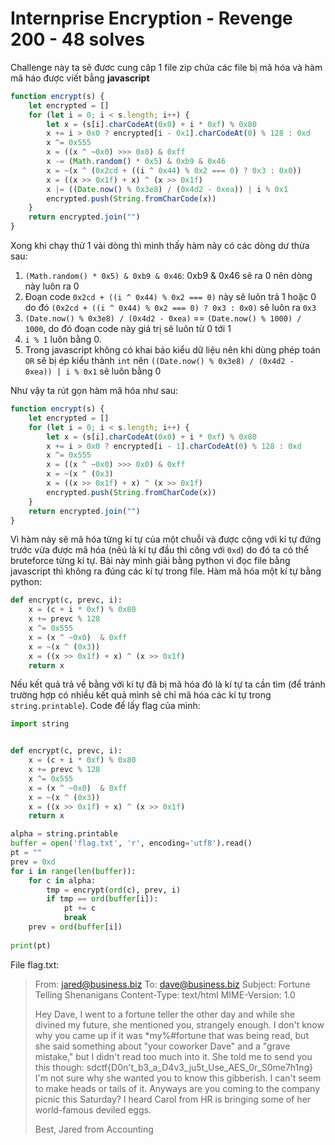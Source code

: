 # Internprise Encryption - Revenge 200 - 48 solves
Challenge này ta sẽ đươc cung câp 1 file zip chứa các file bị mã hóa và hàm mã háo được viết bằng **javascript**

```javascript showLineNumbers
function encrypt(s) {
    let encrypted = []
    for (let i = 0; i < s.length; i++) {
        let x = (s[i].charCodeAt(0x0) + i * 0xf) % 0x80
        x += i > 0x0 ? encrypted[i - 0x1].charCodeAt(0) % 128 : 0xd
        x ^= 0x555
        x = ((x ^ ~0x0) >>> 0x0) & 0xff
        x -= (Math.random() * 0x5) & 0xb9 & 0x46
        x = ~(x ^ (0x2cd + ((i ^ 0x44) % 0x2 === 0) ? 0x3 : 0x0))
        x = ((x >> 0x1f) + x) ^ (x >> 0x1f)
        x |= ((Date.now() % 0x3e8) / (0x4d2 - 0xea)) | i % 0x1
        encrypted.push(String.fromCharCode(x))
    }
    return encrypted.join("")
}
```

Xong khi chạy thử 1 vài dòng thì mình thấy hàm này có các dòng dư thừa sau:
1.  `(Math.random() * 0x5) & 0xb9 & 0x46`: 0xb9 & 0x46 sẽ ra 0 nên dòng này luôn ra 0
2.  Đoạn code `0x2cd + ((i ^ 0x44) % 0x2 === 0)` này sẽ luôn trả 1 hoặc 0 do đó `(0x2cd + ((i ^ 0x44) % 0x2 === 0) ? 0x3 : 0x0)` sẽ luôn ra `0x3`
3.  `(Date.now() % 0x3e8) / (0x4d2 - 0xea)` == `(Date.now() % 1000) / 1000`, do đó đoạn code này giá trị sẽ luôn từ 0 tới 1
4.  `i % 1` luôn bằng 0. 
5.  Trong javascript không có khai báo kiểu dữ liệu nên khi dùng phép toán `OR` sẽ bị ép kiểu thành `int` nên `((Date.now() % 0x3e8) / (0x4d2 - 0xea)) | i % 0x1` sẽ luôn bằng 0

Như vậy ta rút gọn hàm mã hóa như sau:
```javascript showLineNumbers
function encrypt(s) {
    let encrypted = []
    for (let i = 0; i < s.length; i++) {
        let x = (s[i].charCodeAt(0x0) + i * 0xf) % 0x80
        x += i > 0x0 ? encrypted[i - 1].charCodeAt(0) % 128 : 0xd
        x ^= 0x555
        x = ((x ^ ~0x0) >>> 0x0) & 0xff
        x = ~(x ^ (0x3)
        x = ((x >> 0x1f) + x) ^ (x >> 0x1f)
        encrypted.push(String.fromCharCode(x))
    }
    return encrypted.join("")
}
```

Vì hàm này sẽ mã hóa từng kí tự của một chuỗi và được cộng với kí tự đứng trước vừa được mã hóa (nêú là kí tự đầu thì công với `0xd`) do đó ta có thể bruteforce từng kí tự. Bài này mình giải bằng python vì đọc file bằng javascript thì không ra đúng các kí tự trong file. Hàm mã hóa một kí tự bằng python:
```python showLineNumbers
def encrypt(c, prevc, i):
    x = (c + i * 0xf) % 0x80
    x += prevc % 128
    x ^= 0x555
    x = (x ^ ~0x0)  & 0xff
    x = ~(x ^ (0x3))
    x = ((x >> 0x1f) + x) ^ (x >> 0x1f)
    return x
``` 

Nếu kết quả trả về bằng với kí tự đã bị mã hóa đó là kí tự ta cần tìm (để tránh trường hợp có nhiều kết quả mình sẽ chỉ mã hóa các kí tự trong `string.printable`). Code để lấy flag của mình:
```python showLineNumbers
import string


def encrypt(c, prevc, i):
    x = (c + i * 0xf) % 0x80
    x += prevc % 128
    x ^= 0x555
    x = (x ^ ~0x0)  & 0xff
    x = ~(x ^ (0x3))
    x = ((x >> 0x1f) + x) ^ (x >> 0x1f)
    return x

alpha = string.printable
buffer = open('flag.txt', 'r', encoding='utf8').read()
pt = ""
prev = 0xd
for i in range(len(buffer)):
    for c in alpha:
        tmp = encrypt(ord(c), prev, i)
        if tmp == ord(buffer[i]):
            pt += c
            break
    prev = ord(buffer[i])
    
print(pt)
```
File flag.txt:
> From: jared@business.biz
> To: dave@business.biz
> Subject: Fortune Telling Shenanigans
> Content-Type: text/html
> MIME-Version: 1.0
> 
> Hey Dave,
> I went to a fortune teller the other day and while she divined my future, she mentioned you, strangely enough.
> I don't know why you came up if it was *my%#fortune that was being read, but she said something about "your coworker Dave"
> and a "grave mistake," but I didn't read too much into it. She told me to send you this though:
>         sdctf{D0n't_b3_a_D4v3_ju5t_Use_AES_0r_S0me7h1ng}
> I'm not sure why she wanted you to know this gibberish. I can't seem to make heads or tails of it.
> Anyways are you coming to the company picnic this Saturday? I heard Carol from HR is bringing some of her world-famous
> deviled eggs.
> 
> Best,
> Jared from Accounting
